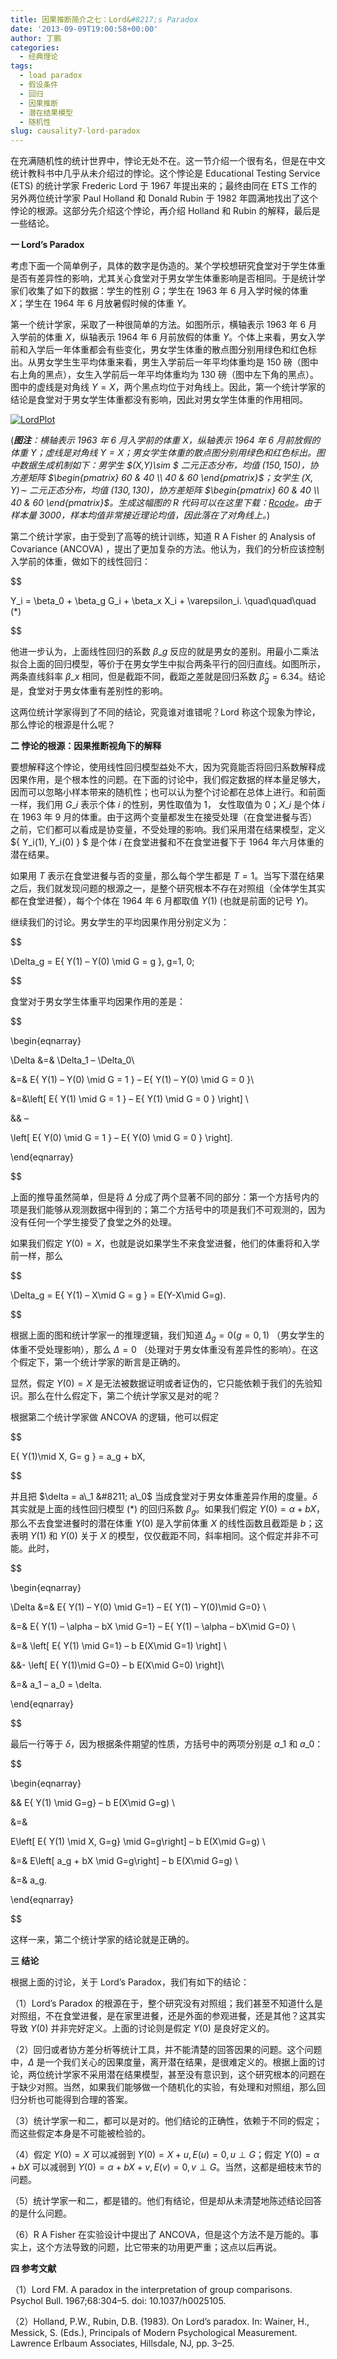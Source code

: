 ```yaml
---
title: 因果推断简介之七：Lord&#8217;s Paradox
date: '2013-09-09T19:00:58+00:00'
author: 丁鹏
categories:
  - 经典理论
tags:
  - load paradox
  - 假设条件
  - 回归
  - 因果推断
  - 潜在结果模型
  - 随机性
slug: causality7-lord-paradox
---
```


在充满随机性的统计世界中，悖论无处不在。这一节介绍一个很有名，但是在中文统计教科书中几乎从未介绍过的悖论。这个悖论是 Educational Testing Service (ETS) 的统计学家 Frederic Lord 于 1967 年提出来的；最终由同在 ETS 工作的另外两位统计学家 Paul Holland 和 Donald Rubin 于 1982 年圆满地找出了这个悖论的根源。这部分先介绍这个悖论，再介绍 Holland 和 Rubin 的解释，最后是一些结论。

**一 Lord&#8217;s Paradox**
  
考虑下面一个简单例子，具体的数字是伪造的。某个学校想研究食堂对于学生体重是否有差异性的影响，尤其关心食堂对于男女学生体重影响是否相同。于是统计学家们收集了如下的数据：学生的性别 $G$；学生在 1963 年 6 月入学时候的体重 $X$；学生在 1964 年 6 月放暑假时候的体重 $Y$。

第一个统计学家，采取了一种很简单的方法。如图所示，横轴表示 1963 年 6 月入学前的体重 $X$，纵轴表示 1964 年 6 月前放假的体重 $Y$。个体上来看，男女入学前和入学后一年体重都会有些变化，男女学生体重的散点图分别用绿色和红色标出。从男女学生生平均体重来看，男生入学前后一年平均体重均是 $150$ 磅（图中右上角的黑点），女生入学前后一年平均体重均为 $130$ 磅（图中左下角的黑点）。图中的虚线是对角线 $Y=X$，两个黑点均位于对角线上。因此，第一个统计学家的结论是食堂对于男女学生体重都没有影响，因此对男女学生体重的作用相同。
  
<!--more-->


  
[![LordPlot](https://cos.name/wp-content/uploads/2013/09/LordPlot2-500x500.png)](https://cos.name/wp-content/uploads/2013/09/LordPlot2.png)
  
(_**图注**：横轴表示 1963 年 6 月入学前的体重 $X$，纵轴表示 1964 年 6 月前放假的体重 $Y$；虚线是对角线 $Y=X$；男女学生体重的散点图分别用绿色和红色标出。图中数据生成机制如下：男学生 $(X,Y)\sim $ 二元正态分布，均值 $(150,150)$，协方差矩阵 $\begin{pmatrix} 60 & 40 \\ 40 & 60 \end{pmatrix}$；女学生 $(X,Y)\sim$ 二元正态分布，均值 $(130,130)$，协方差矩阵 $\begin{pmatrix} 60 & 40 \\ 40 & 60 \end{pmatrix}$。生成这幅图的 R 代码可以在这里下载：[Rcode](https://cos.name/wp-content/uploads/2013/09/Rcode2.txt)。由于样本量 $3000$，样本均值非常接近理论均值，因此落在了对角线上。_)

第二个统计学家，由于受到了高等的统计训练，知道 R A Fisher 的 Analysis of Covariance (ANCOVA) ，提出了更加复杂的方法。他认为，我们的分析应该控制入学前的体重，做如下的线性回归：
  
$$
  
Y\_i = \beta\_0 + \beta\_g G\_i + \beta\_x X\_i + \varepsilon_i. \quad\quad\quad (*)
  
$$

他进一步认为，上面线性回归的系数 $\beta\_g$ 反应的就是男女的差别。用最小二乘法拟合上面的回归模型，等价于在男女学生中拟合两条平行的回归直线。如图所示，两条直线斜率 $\beta\_x$ 相同，但是截距不同，截距之差就是回归系数 $\widehat{\beta}_g = 6.34$。结论是，食堂对于男女体重有差别性的影响。

这两位统计学家得到了不同的结论，究竟谁对谁错呢？Lord 称这个现象为悖论，那么悖论的根源是什么呢？

**二 悖论的根源：因果推断视角下的解释**
  
要想解释这个悖论，使用线性回归模型益处不大，因为究竟能否将回归系数解释成因果作用，是个根本性的问题。在下面的讨论中，我们假定数据的样本量足够大，因而可以忽略小样本带来的随机性；也可以认为整个讨论都在总体上进行。和前面一样，我们用 $G\_i$ 表示个体 $i$ 的性别，男性取值为 $1$， 女性取值为 $0$；$X\_i$ 是个体 $i$ 在 1963 年 9 月的体重。由于这两个变量都发生在接受处理（在食堂进餐与否）之前，它们都可以看成是协变量，不受处理的影响。我们采用潜在结果模型，定义 $\{ Y\_i(1), Y\_i(0) \} $ 是个体 $i$ 在食堂进餐和不在食堂进餐下于 1964 年六月体重的潜在结果。

如果用 $T$ 表示在食堂进餐与否的变量，那么每个学生都是 $T=1$。当写下潜在结果之后，我们就发现问题的根源之一，是整个研究根本不存在对照组（全体学生其实都在食堂进餐），每个个体在 1964 年 6 月都取值 $Y(1)$ (也就是前面的记号 $Y$)。

继续我们的讨论。男女学生的平均因果作用分别定义为：

$$
  
\Delta_g = E\{ Y(1) &#8211; Y(0) \mid G = g \}, g=1, 0;
  
$$

食堂对于男女学生体重平均因果作用的差是：

$$
  
\begin{eqnarray}
  
\Delta &=& \Delta\_1 &#8211; \Delta\_0\\
  
&=& E\{ Y(1) &#8211; Y(0) \mid G = 1 \} &#8211; E\{ Y(1) &#8211; Y(0) \mid G = 0 \}\\
  
&=&\left[ E\{ Y(1) \mid G = 1 \} &#8211; E\{ Y(1) \mid G = 0 \} \right] \\
  
&& &#8211;
  
\left[ E\{ Y(0) \mid G = 1 \} &#8211; E\{ Y(0) \mid G = 0 \} \right].
  
\end{eqnarray}
  
$$

上面的推导虽然简单，但是将 $\Delta$ 分成了两个显著不同的部分：第一个方括号内的项是我们能够从观测数据中得到的；第二个方括号中的项是我们不可观测的，因为没有任何一个学生接受了食堂之外的处理。

如果我们假定 $Y(0) = X$，也就是说如果学生不来食堂进餐，他们的体重将和入学前一样，那么
  
$$
  
\Delta_g = E\{ Y(1) &#8211; X\mid G = g \} = E(Y-X\mid G=g).
  
$$
  
根据上面的图和统计学家一的推理逻辑，我们知道 $\Delta_g = 0 (g=0,1)$ （男女学生的体重不受处理影响），那么 $\Delta = 0$ （处理对于男女体重没有差异性的影响）。在这个假定下，第一个统计学家的断言是正确的。

显然，假定 $Y(0) = X$ 是无法被数据证明或者证伪的，它只能依赖于我们的先验知识。那么在什么假定下，第二个统计学家又是对的呢？

根据第二个统计学家做 ANCOVA 的逻辑，他可以假定
  
$$
  
E\{ Y(1)\mid X, G= g \} = a_g + bX,
  
$$
  
并且把 $\delta = a\_1 &#8211; a\_0$ 当成食堂对于男女体重差异作用的度量。$\delta$ 其实就是上面的线性回归模型 $(*)$ 的回归系数 $\beta_g$。如果我们假定 $Y(0) = \alpha + b X$，那么不去食堂进餐时的潜在体重 $Y(0)$ 是入学前体重 $X$ 的线性函数且截距是 $b$；这表明 $Y(1)$ 和 $Y(0)$ 关于 $X$ 的模型，仅仅截距不同，斜率相同。这个假定并非不可能。此时，
  
$$
  
\begin{eqnarray}
  
\Delta &=& E\{ Y(1) &#8211; Y(0) \mid G=1\} &#8211; E\{ Y(1) &#8211; Y(0)\mid G=0\} \\
  
&=& E\{ Y(1) &#8211; \alpha &#8211; bX \mid G=1\} &#8211; E\{ Y(1) &#8211; \alpha &#8211; bX\mid G=0\} \\
  
&=& \left[ E\{ Y(1) \mid G=1\} &#8211; b E(X\mid G=1) \right] \\
  
&&- \left[ E\{ Y(1)\mid G=0\} &#8211; b E(X\mid G=0) \right]\\
  
&=& a\_1 &#8211; a\_0 = \delta.
  
\end{eqnarray}
  
$$
  
最后一行等于 $\delta$，因为根据条件期望的性质，方括号中的两项分别是 $a\_1$ 和 $a\_0$：
  
$$
  
\begin{eqnarray}
  
&& E\{ Y(1) \mid G=g\} &#8211; b E(X\mid G=g) \\
  
&=&
  
E\left[ E\{ Y(1) \mid X, G=g\} \mid G=g\right] &#8211; b E(X\mid G=g) \\
  
&=& E\left[ a_g + bX \mid G=g\right] &#8211; b E(X\mid G=g) \\
  
&=& a_g.
  
\end{eqnarray}
  
$$
  
这样一来，第二个统计学家的结论就是正确的。

**三 结论**
  
根据上面的讨论，关于 Lord&#8217;s Paradox，我们有如下的结论：

（1）Lord&#8217;s Paradox 的根源在于，整个研究没有对照组；我们甚至不知道什么是对照组，不在食堂进餐，是在家里进餐，还是外面的参观进餐，还是其他？这其实导致 $Y(0)$ 并非完好定义。上面的讨论则是假定 $Y(0)$ 是良好定义的。

（2）回归或者协方差分析等统计工具，并不能清楚的回答因果的问题。这个问题中，$\Delta$ 是一个我们关心的因果度量，离开潜在结果，是很难定义的。根据上面的讨论，两位统计学家不采用潜在结果模型，甚至没有意识到，这个研究根本的问题在于缺少对照。当然，如果我们能够做一个随机化的实验，有处理和对照组，那么回归分析也可能得到合理的答案。

（3）统计学家一和二，都可以是对的。他们结论的正确性，依赖于不同的假定；而这些假定本身是不可能被检验的。

（4）假定 $Y(0)=X$ 可以减弱到 $Y(0)=X+u, E(u)=0, u\perp G$；假定 $Y(0)= \alpha + b X$ 可以减弱到 $Y(0) = \alpha + bX + v, E(v) = 0, v\perp G$。当然，这都是细枝末节的问题。

（5）统计学家一和二，都是错的。他们有结论，但是却从未清楚地陈述结论回答的是什么问题。

（6）R A Fisher 在实验设计中提出了 ANCOVA，但是这个方法不是万能的。事实上，这个方法导致的问题，比它带来的功用更严重；这点以后再说。

**四 参考文献**
  
（1）Lord FM. A paradox in the interpretation of group comparisons. Psychol Bull. 1967;68:304–5. doi: 10.1037/h0025105.
  
（2）Holland, P.W., Rubin, D.B. (1983). On Lord’s paradox. In: Wainer, H., Messick, S. (Eds.), Principals of Modern Psychological Measurement. Lawrence Erlbaum Associates, Hillsdale, NJ, pp. 3–25.
